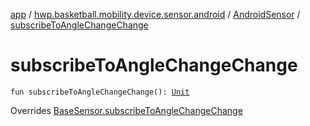 [app](../../index.md) / [hwp.basketball.mobility.device.sensor.android](../index.md) / [AndroidSensor](index.md) / [subscribeToAngleChangeChange](.)

# subscribeToAngleChangeChange

`fun subscribeToAngleChangeChange(): `[`Unit`](https://kotlinlang.org/api/latest/jvm/stdlib/kotlin/-unit/index.html)

Overrides [BaseSensor.subscribeToAngleChangeChange](../../hwp.basketball.mobility.device.sensor/-base-sensor/subscribe-to-angle-change-change.md)

